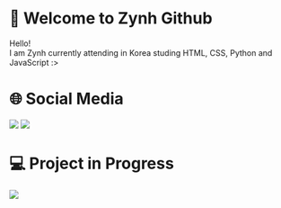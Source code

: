# 🐬 Welcome to Zynh Github
Hello!</br>I am Zynh currently attending in Korea studing HTML, CSS, Python and JavaScript :>

# 🌐 Social Media
<a href=""><img src="https://img.shields.io/badge/-Zynh%230571-202225?style=flat&logo=discord"/></a>
<a href="https://open.spotify.com/user/k4a1znmu23jsp98wb4kk58fz7?si=10640cd80cec4266"><img src="https://img.shields.io/badge/-Zynh-202225?style=flat&logo=spotify"/></a>

# 💻 Project in Progress
<a href=""><img src="https://img.shields.io/badge/-ScordBox-202225"/></a>

